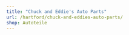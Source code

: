 ```yaml
---
title: "Chuck and Eddie's Auto Parts"
url: /hartford/chuck-and-eddies-auto-parts/
shop: Autoteile
---
```

